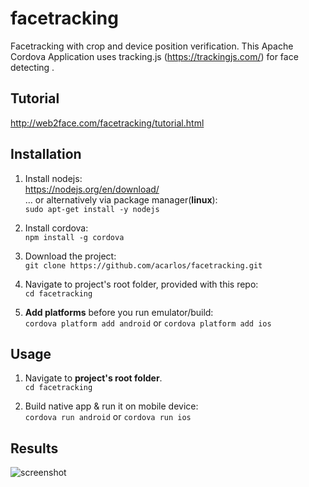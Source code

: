 # facetracking
Facetracking with crop and device position verification. 
This Apache Cordova Application uses tracking.js (https://trackingjs.com/) for face detecting .

## Tutorial
http://web2face.com/facetracking/tutorial.html

## Installation
1. Install nodejs:  
https://nodejs.org/en/download/  
... or alternatively via package manager(**linux**):  
`sudo apt-get install -y nodejs`

2. Install cordova:  
`npm install -g cordova`

3. Download the project:  
`git clone https://github.com/acarlos/facetracking.git`

4. Navigate to project's root folder, provided with this repo:  
`cd facetracking`  

5. **Add platforms** before you run emulator/build:  
`cordova platform add android`  or `cordova platform add ios`

## Usage
1. Navigate to **project's root folder**.  
`cd facetracking`

2. Build native app & run it on mobile device:  
`cordova run android` or `cordova run ios`

## Results
![screenshot](https://web2face.com/facetracking/Screenshot.jpg)
